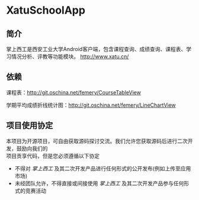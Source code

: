 # XatuSchoolApp

## 简介


掌上西工是西安工业大学Android客户端，包含课程查询、成绩查询、课程表、学习情况分析、评教等功能模块。 http://www.xatu.cn/


## 依赖

课程表：http://git.oschina.net/femery/CourseTableView

学期平均成绩折线统计图：http://git.oschina.net/femery/LineChartView

## 项目使用协定


本项目为开源项目，可自由获取源码探讨交流。我们允许您获取源码后进行二次开发，鼓励向我们的  
项目贡享代码，但是您必须遵循以下协定  
 - 不得对 *掌上西工* 及其二次开发产品进行任何形式的公开发布(例如上传至应用市场)  
 - 未经团队允许，不得直接或间接使用 *掌上西工* 及其二次开发产品参与任何形式的竞赛活动  
